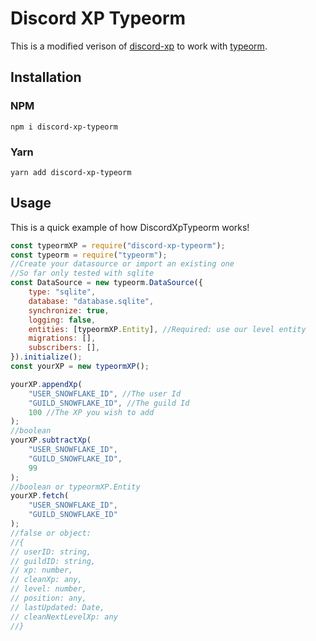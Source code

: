 # Discord XP Typeorm

This is a modified verison of [discord-xp](https://npm.im/discord-xp) to work with [typeorm](https://npm.im/typeorm).

## Installation
### NPM
```shell
npm i discord-xp-typeorm
```
### Yarn
```shell
yarn add discord-xp-typeorm
```

## Usage
This is a quick example of how DiscordXpTypeorm works!

```js
const typeormXP = require("discord-xp-typeorm");
const typeorm = require("typeorm");
//Create your datasource or import an existing one
//So far only tested with sqlite
const DataSource = new typeorm.DataSource({
    type: "sqlite",
    database: "database.sqlite",
    synchronize: true,
    logging: false,
    entities: [typeormXP.Entity], //Required: use our level entity
    migrations: [],
    subscribers: [],
}).initialize();
const yourXP = new typeormXP();

yourXP.appendXp(
    "USER_SNOWFLAKE_ID", //The user Id
    "GUILD_SNOWFLAKE_ID", //The guild Id
    100 //The XP you wish to add
);
//boolean
yourXP.subtractXp(
    "USER_SNOWFLAKE_ID",
    "GUILD_SNOWFLAKE_ID",
    99
);
//boolean or typeormXP.Entity
yourXP.fetch(
    "USER_SNOWFLAKE_ID",
    "GUILD_SNOWFLAKE_ID"
);
//false or object:
//{
// userID: string,
// guildID: string,
// xp: number,
// cleanXp: any,
// level: number,
// position: any,
// lastUpdated: Date,
// cleanNextLevelXp: any
//}
```